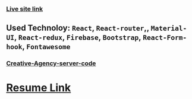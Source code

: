 ### [Live site link](https://fir-ba4c3.web.app/)

## Used Technoloy: `React`, `React-router`,, `Material-UI`,  `React-redux`, `Firebase`, `Bootstrap`, `React-Form-hook`, `Fontawesome`

### [Creative-Agency-server-code](https://github.com/HrridoyV2/Ema-John-server)

# [Resume Link](https://drive.google.com/file/d/1WbxGWa7vjGYUeyp7ex6QgOYhkk2iaBmV/view?usp=sharing)
